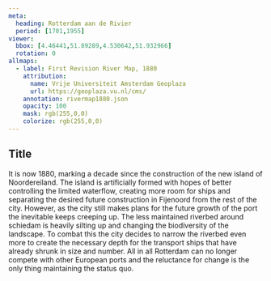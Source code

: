 ```yaml
---
meta:
  heading: Rotterdam aan de Rivier
  period: [1701,1955]
viewer:
  bbox: [4.46441,51.89289,4.530642,51.932966]
  rotation: 0
allmaps:
  - label: First Revision River Map, 1880
    attribution:
      name: Vrije Universiteit Amsterdam Geoplaza
      url: https://geoplaza.vu.nl/cms/
    annotation: rivermap1880.json
    opacity: 100
    mask: rgb(255,0,0)
    colorize: rgb(255,0,0)
---
```

## Title

 It is now 1880, marking a decade since the construction of the new island of Noordereiland. The island is artificially formed with hopes of better controlling the limited waterflow, creating more room for ships and separating the desired future construction in Fijenoord from the rest of the city. However, as the city still makes plans for the future growth of the port the inevitable keeps creeping up. The less maintained riverbed around schiedam is heavily silting up and changing the biodiversity of the landscape. To combat this the city decides to narrow the riverbed even more to create the necessary depth for the transport ships that have already shrunk in size and number. All in all Rotterdam can no longer compete with other European ports and the reluctance for change is the only thing maintaining the status quo. 

